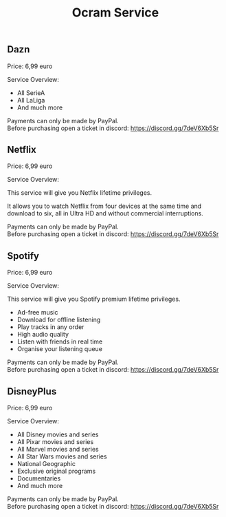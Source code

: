 <!DOCTYPE html>
<html lang="it">
<head>
    <meta charset="UTF-8">
    <meta name="viewport" content="width=device-width, initial-scale=1.0">
    <title>Ocram Service</title>
    <link rel="stylesheet" href="styles.css">
</head>
<body>
    <header>
        <h1>Ocram <span class="service">Service</span></h1>
    </header>
    <main>
        <div class="service-window">
            <h2>Dazn</h2>
            <p>Price: 6,99 euro</p>
            <p>Service Overview:</p>
            <ul>
                <li>All SerieA</li>
                <li>All LaLiga</li>
                <li>And much more</li>
            </ul>
            <p>Payments can only be made by PayPal.<br>Before purchasing open a ticket in discord: <a href="https://discord.gg/7deV6Xb5Sr" target="_blank">https://discord.gg/7deV6Xb5Sr</a></p>
        </div>
        <div class="service-window">
            <h2>Netflix</h2>
            <p>Price: 6,99 euro</p>
            <p>Service Overview:</p>
            <p>This service will give you Netflix lifetime privileges.</p>
            <p>It allows you to watch Netflix from four devices at the same time and download to six, all in Ultra HD and without commercial interruptions.</p>
            <p>Payments can only be made by PayPal.<br>Before purchasing open a ticket in discord: <a href="https://discord.gg/7deV6Xb5Sr" target="_blank">https://discord.gg/7deV6Xb5Sr</a></p>
        </div>
        <div class="service-window">
            <h2>Spotify</h2>
            <p>Price: 6,99 euro</p>
            <p>Service Overview:</p>
            <p>This service will give you Spotify premium lifetime privileges.</p>
            <ul>
                <li>Ad-free music</li>
                <li>Download for offline listening</li>
                <li>Play tracks in any order</li>
                <li>High audio quality</li>
                <li>Listen with friends in real time</li>
                <li>Organise your listening queue</li>
            </ul>
            <p>Payments can only be made by PayPal.<br>Before purchasing open a ticket in discord: <a href="https://discord.gg/7deV6Xb5Sr" target="_blank">https://discord.gg/7deV6Xb5Sr</a></p>
        </div>
        <div class="service-window">
            <h2>DisneyPlus</h2>
            <p>Price: 6,99 euro</p>
            <p>Service Overview:</p>
            <ul>
                <li>All Disney movies and series</li>
                <li>All Pixar movies and series</li>
                <li>All Marvel movies and series</li>
                <li>All Star Wars movies and series</li>
                <li>National Geographic</li>
                <li>Exclusive original programs</li>
                <li>Documentaries</li>
                <li>And much more</li>
            </ul>
            <p>Payments can only be made by PayPal.<br>Before purchasing open a ticket in discord: <a href="https://discord.gg/7deV6Xb5Sr" target="_blank">https://discord.gg/7deV6Xb5Sr</a></p>
        </div>
    </main>
</body>
</html>
